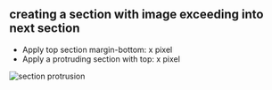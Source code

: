 ## creating a section with image exceeding into next section
* Apply top section margin-bottom: x pixel
* Apply a protruding section with top: x pixel

![section protrusion](https://res.cloudinary.com/db80dscth/image/upload/v1569922702/Screenshot_2019-10-01_at_5.32.30_PM_wu6hit.png "Logo Title Text 1")
